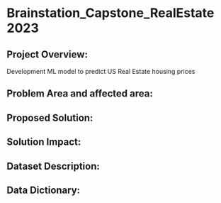 # Brainstation_Capstone_RealEstate 2023

## Project Overview:
Development ML model to predict US Real Estate housing prices 

## Problem Area and affected area: 

##  Proposed Solution:

## Solution Impact:

## Dataset Description:

## Data Dictionary:
